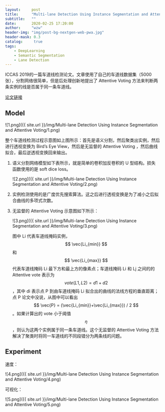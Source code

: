 ```yaml
---
layout:     post
title:      "Multi-lane Detection Using Instance Segmentation and Attentive Voting "
subtitle:   ""
date:       2020-02-25 17:20:00
author:     "wzw"
header-img: "img/post-bg-nextgen-web-pwa.jpg"
header-mask: 0.3
catalog:     true
tags:
    - DeepLearning
    - Semantic Segmentation
    - Lane Detection
---
```

<script type="text/javascript" async src="https://cdn.mathjax.org/mathjax/latest/MathJax.js?config=TeX-MML-AM_CHTML"> </script>
ICCAS 2019的一篇车道线检测论文。文章使用了自己的车道线数据集（5000张），分割网络很简单，但是后处理创新地提出了 Attentive Voting 方法来判断两条实例的线是否属于同一条车道线。

[论文链接][paper-link]

## Model

![1.png]({{ site.url }}/img/Multi-lane Detection Using Instance Segmentation and Attentive Voting/1.png)

整个车道线检测过程示意图如上图所示：首先是语义分割，然后聚类出实例，然后进行透视变换为 Bird’s Eye View，然后是无监督的 Attentive Voting ，然后曲线拟合，最后逆透视变换回来输出。

1. 语义分割网络模型如下表所示，就是简单的卷积加反卷积的 U 型结构。损失函数使用的是  soft dice loss。

   ![2.png]({{ site.url }}/img/Multi-lane Detection Using Instance Segmentation and Attentive Voting/2.png)

2. 实例检测使用的是广度优先搜索算法。这之后进行透视变换是为了减小之后拟合曲线的多项式次数。

3. 无监督的 Attentive Voting 示意图如下所示：

   ![3.png]({{ site.url }}/img/Multi-lane Detection Using Instance Segmentation and Attentive Voting/3.png)

   图中 Li 代表车道线掩码实例，
   $$
   \vec{Li_{min}}
   $$
   和
   $$
   \vec{Li_{max}}
   $$
   代表车道线掩码 Li 最下方和最上方的像素点；车道线掩码 Li 和 Lj 之间的的 Attentive vote 表示为
   $$
   vote(L1,L2) = d1 + d2
   $$
   ，其中 di 表示点 P 到由车道线掩码 Li 拟合出的曲线的法线方程的垂直距离；点 P 论文中没说，从图中可以看出
   $$
   \vec{P} = (\vec{Li_{min}}+\vec{Li_{max}}) / 2
   $$
   。如果计算出的 vote 小于阈值
   $$
   \eta
   $$
   ，则认为这两个实例属于同一条车道线。这个无监督的 Attentive Voting 方法解决了聚类时将同一车道线的不同段错分为两条线的问题。

## Experiment

速度：

![4.png]({{ site.url }}/img/Multi-lane Detection Using Instance Segmentation and Attentive Voting/4.png)

可视化：

![5.png]({{ site.url }}/img/Multi-lane Detection Using Instance Segmentation and Attentive Voting/5.png)

[paper-link]: https://arxiv.org/abs/2001.00236
